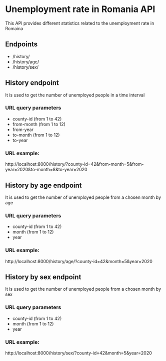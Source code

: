# Unemployment rate in Romania API

This API provides different statistics related to the unemployment rate in Romaina

## Endpoints
- /history/
- /history/age/
- /history/sex/



## History endpoint

It is used to get the number of unemployed people in a time interval

### URL query parameters

- county-id (from 1 to 42)
- from-month (from 1 to 12)
- from-year
- to-month (from 1 to 12)
- to-year

### URL example:

http://localhost:8000/history/?county-id=42&from-month=5&from-year=2020&to-month=8&to-year=2020


## History by age endpoint

It is used to get the number of unemployed people from a chosen month  by age

### URL query parameters

- county-id (from 1 to 42)
- month (from 1 to 12)
- year

### URL example:

http://localhost:8000/history/age/?county-id=42&month=5&year=2020


## History by sex endpoint

It is used to get the number of unemployed people from a chosen month by sex

### URL query parameters

- county-id (from 1 to 42)
- month (from 1 to 12)
- year

### URL example:

http://localhost:8000/history/sex/?county-id=42&month=5&year=2020